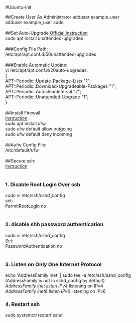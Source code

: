 #Ubuntu-Init

##Create User As Administrator
adduser example_user<br>
adduser example_user sudo<br>
<br>
##Set Auto-Upgrade
[Official Instruction](https://help.ubuntu.com/lts/serverguide/automatic-updates.html.en)<br>
sudo apt install unattended-upgrades<br>
<br>
###Config File Path: <br>
/etc/apt/apt.conf.d/50unattended-upgrades<br>
<br>
###Enable Automatic Update:<br>
vi /etc/apt/apt.conf.d/20auto-upgrades:<br>
{<br>
APT::Periodic::Update-Package-Lists "1";<br>
APT::Periodic::Download-Upgradeable-Packages "1";<br>
APT::Periodic::AutocleanInterval "7";<br>
APT::Periodic::Unattended-Upgrade "1";<br>
}<br>
<br>
##Install Firewall<br>
[Instruction](https://www.linode.com/docs/security/firewalls/configure-firewall-with-ufw/)<br>
sudo apt install ufw<br>
sudo ufw default allow outgoing<br>
sudo ufw default deny incoming<br>
<br>
###ufw Config File:<br>
/etc/default/ufw<br>
<br>
##Secure ssh:<br>
[Instruction](https://www.linode.com/docs/security/securing-your-server/)<br>
<br>
### 1. Disable Root Login Over ssh<br>
sudo vi /etc/ssh/sshd_config<br>
set:<br>
PermitRootLogin no<br>
<br>
### 2. disable shh password authentication<br>
sudo vi /etc/ssh/sshd_config<br>
Set:<br>
PasswordAuthentication no<br>
<br>
### 3. Listen on Only One Internet Protocol<br>
echo 'AddressFamily inet' | sudo tee -a /etc/ssh/sshd_config<br>
(AddressFamily is not in sshd_config by default)<br>
_AddressFamily inet listen IPv4_ listening on IPv4<br>
_AddressFamily inet6 listen IPv6_ listening on IPv6<br>


### 4. Restart ssh
sudo systemctl restart sshd<br>